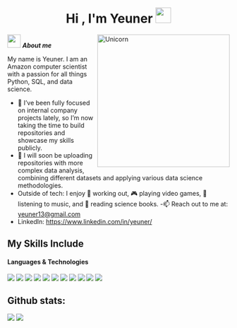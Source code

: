 <h1 align="center"><b>Hi , I'm Yeuner </b><img src="https://media.giphy.com/media/hvRJCLFzcasrR4ia7z/giphy.gif" width="35"></h1>

<img align="right" width=300px alt="Unicorn" src="https://c.tenor.com/GN73MKBawZYAAAAi/busy-cute.gif" />

<img src="https://media.giphy.com/media/ObNTw8Uzwy6KQ/giphy.gif" width="30px">&nbsp;***About me***

My name is Yeuner. I am an Amazon computer scientist with a passion for all things Python, SQL, and data science.

- 🔭 I’ve been fully focused on internal company projects lately, so I’m now taking the time to build repositories and showcase my skills publicly.
- 🌱 I will soon be uploading repositories with more complex data analysis, combining different datasets and applying various data science methodologies.
- Outside of tech: I enjoy 💪 working out, 🎮 playing video games, 🎵 listening to music, and 📖 reading science books.
-📫 Reach out to me at: yeuner13@gmail.com
- LinkedIn: https://www.linkedin.com/in/yeuner/

## My Skills Include

<h4>Languages & Technologies</h4>
<span>
  <img src="https://img.shields.io/badge/Python-3670A0?style=for-the-badge&logo=python&logoColor=ffdd54">
  <img src="https://img.shields.io/badge/SQL-025E8C?style=for-the-badge&logo=sqlite&logoColor=white">
  <img src="https://img.shields.io/badge/Excel-217346?style=for-the-badge&logo=microsoft-excel&logoColor=white">
  <img src="https://img.shields.io/badge/Tableau-E97627?style=for-the-badge&logo=tableau&logoColor=white">
  <img src="https://img.shields.io/badge/QuickSight-232F3E?style=for-the-badge&logo=amazon-aws&logoColor=white">
  <img src="https://img.shields.io/badge/PowerBI-F2C811?style=for-the-badge&logo=powerbi&logoColor=black">
  <img src="https://img.shields.io/badge/Streamlit-FF4B4B?style=for-the-badge&logo=streamlit&logoColor=white">
  <img src="https://img.shields.io/badge/AWS-FF9900?style=for-the-badge&logo=amazon-aws&logoColor=white">
  <img src="https://img.shields.io/badge/Pandas-150458?style=for-the-badge&logo=pandas&logoColor=white">
  <img src="https://img.shields.io/badge/Numpy-013243?style=for-the-badge&logo=numpy&logoColor=white">
  <img src="https://img.shields.io/badge/Matplotlib-11557C?style=for-the-badge&logo=plotly&logoColor=white">
</span>


 <h2>Github stats:</h2> 

[![](https://github-readme-stats.vercel.app/api?username=yeuner&show_icons=true&theme=tokyonight&hide_border=true&locale=en)](https://github.com/yeuner)
[![](https://github-readme-streak-stats.herokuapp.com/?user=yeunertheme=material-palenight)](https://github.com/yeuner)
</div>

<!--
**Yeuner/yeuner** is a ✨ _special_ ✨ repository because its `README.md` (this file) appears on your GitHub profile.

Here are some ideas to get you started:

- 🔭 I’m currently working on 
- 🌱 I’m currently learning ...
- 👯 I’m looking to collaborate on ...
- 🤔 I’m looking for help with ...
- 💬 Ask me about ...
- 📫 How to reach me: ...
- 😄 Pronouns: ...
- ⚡ Fun fact: ...
-->
